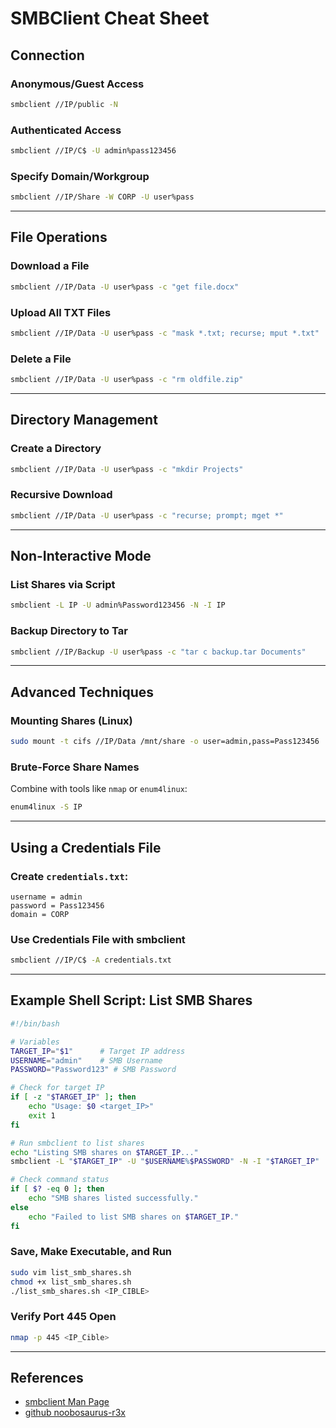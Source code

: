 # SMBClient Cheat Sheet

## Connection
### Anonymous/Guest Access
```bash
smbclient //IP/public -N
```
### Authenticated Access
```bash
smbclient //IP/C$ -U admin%pass123456
```
### Specify Domain/Workgroup
```bash
smbclient //IP/Share -W CORP -U user%pass
```

---

## File Operations
### Download a File
```bash
smbclient //IP/Data -U user%pass -c "get file.docx"
```
### Upload All TXT Files
```bash
smbclient //IP/Data -U user%pass -c "mask *.txt; recurse; mput *.txt"
```
### Delete a File
```bash
smbclient //IP/Data -U user%pass -c "rm oldfile.zip"
```

---

## Directory Management
### Create a Directory
```bash
smbclient //IP/Data -U user%pass -c "mkdir Projects"
```
### Recursive Download
```bash
smbclient //IP/Data -U user%pass -c "recurse; prompt; mget *"
```

---

## Non-Interactive Mode
### List Shares via Script
```bash
smbclient -L IP -U admin%Password123456 -N -I IP
```
### Backup Directory to Tar
```bash
smbclient //IP/Backup -U user%pass -c "tar c backup.tar Documents"
```

---

## Advanced Techniques
### Mounting Shares (Linux)
```bash
sudo mount -t cifs //IP/Data /mnt/share -o user=admin,pass=Pass123456
```
### Brute-Force Share Names
Combine with tools like `nmap` or `enum4linux`:
```bash
enum4linux -S IP
```

---

## Using a Credentials File
### Create `credentials.txt`:
```
username = admin
password = Pass123456
domain = CORP
```
### Use Credentials File with smbclient
```bash
smbclient //IP/C$ -A credentials.txt
```

---

## Example Shell Script: List SMB Shares
```bash
#!/bin/bash

# Variables
TARGET_IP="$1"      # Target IP address
USERNAME="admin"    # SMB Username
PASSWORD="Password123" # SMB Password

# Check for target IP
if [ -z "$TARGET_IP" ]; then
    echo "Usage: $0 <target_IP>"
    exit 1
fi

# Run smbclient to list shares
echo "Listing SMB shares on $TARGET_IP..."
smbclient -L "$TARGET_IP" -U "$USERNAME%$PASSWORD" -N -I "$TARGET_IP"

# Check command status
if [ $? -eq 0 ]; then
    echo "SMB shares listed successfully."
else
    echo "Failed to list SMB shares on $TARGET_IP."
fi
```
### Save, Make Executable, and Run
```bash
sudo vim list_smb_shares.sh
chmod +x list_smb_shares.sh
./list_smb_shares.sh <IP_CIBLE>
```
### Verify Port 445 Open
```bash
nmap -p 445 <IP_Cible>
```

---

## References
- [smbclient Man Page](https://www.samba.org/samba/docs/current/man-html/smbclient.1.html)
- [github noobosaurus-r3x](https://github.com/noobosaurus-r3x/Cheat-sheets/blob/main/SMBClient%20Cheat%20Sheet.md)
